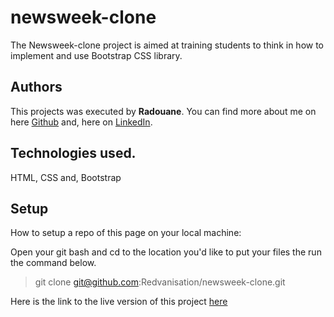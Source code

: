 # newsweek-clone

The Newsweek-clone project is aimed at training students to think in how to implement and use Bootstrap CSS library.

## Authors
This projects was executed by **Radouane**.
You can find more about me on here [Github](https://github.com/Redvanisation) and, here on  [LinkedIn](https://www.linkedin.com/in/redvan/).

## Technologies used.
HTML, CSS and, Bootstrap


## Setup
How to setup a repo of this page on your local machine:

Open your git bash and cd to the location you'd like to put your files the run the command below.

>git clone git@github.com:Redvanisation/newsweek-clone.git


Here is the link to the live version of this project
[here](https://rawcdn.githack.com/Redvanisation/newsweek-clone/fae95f5a7ca6200d0599e937b94a0925bad6f1c7/index.html)


